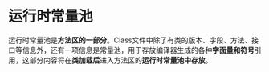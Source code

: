 # 运行时常量池

运行时常量池是**方法区的一部分**。Class文件中除了有类的版本、字段、方法、接口等信息外，还有一项信息是常量池，用于存放编译器生成的各种**字面量和符号**引用，这部分内容将在**类加载后**进入方法区的**运行时常量池中存放**。

